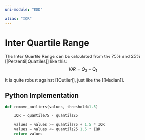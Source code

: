 ```yaml
---
uni-module: "KDD"

alias: "IQR"
---
```


# Inter Quartile Range

The Inter Quartile Range can be calculated from the 75% and 25% [[Perzentil|Quartiles]] like this:
$$IQR=Q_3-Q_1$$

It is quite robust against [[Outlier]], just like the [[Median]].

## Python Implementation

```python
def remove_outliers(values, threshold=1.5)

	IQR = quantile75 - quantile25

	values = values >= quantile75 + 1.5 * IQR
	values = values <= quantile25 1.5 * IQR
	return values
```
